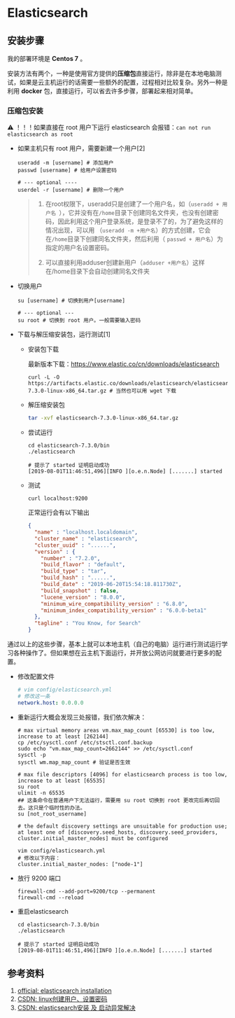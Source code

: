 # Elasticsearch



## 安装步骤

我的部署环境是 **Centos 7** 。

安装方法有两个，一种是使用官方提供的**压缩包**直接运行，除非是在本地电脑测试，如果是云主机运行的话需要一些额外的配置，过程相对比较复杂。另外一种是利用 **docker** 包，直接运行，可以省去许多步骤，部署起来相对简单。

### 压缩包安装

  ⚠️ ！！！如果直接在 root 用户下运行 elasticsearch 会报错：`can not run elasticsearch as root`

- 如果主机只有 root 用户，需要新建一个用户[2]

  ```shell
  useradd -m [username] # 添加用户
  passwd [username] # 给用户设置密码
  
  # --- optional ----
  userdel -r [username] # 删除一个用户
  ```


  > 1. 在root权限下，useradd只是创建了一个用户名，如（`useradd + 用户名 `），它并没有在`/home`目录下创建同名文件夹，也没有创建密码，因此利用这个用户登录系统，是登录不了的，为了避免这样的情况出现，可以用 （`useradd -m +用户名`）的方式创建，它会在`/home`目录下创建同名文件夹，然后利用（ `passwd + 用户名`）为指定的用户名设置密码。
  >
  > 2. 可以直接利用adduser创建新用户（`adduser +用户名`）这样在/home目录下会自动创建同名文件夹  

- 切换用户

  ```shell
  su [username] # 切换到用户[username]
  
  # --- optional ---
  su root # 切换到 root 用户。一般需要输入密码
  ```

- 下载与解压缩安装包，运行测试[1]

  - 安装包下载

    最新版本下载：https://www.elastic.co/cn/downloads/elasticsearch

    ```shell
    curl -L -O https://artifacts.elastic.co/downloads/elasticsearch/elasticsearch-7.3.0-linux-x86_64.tar.gz # 当然也可以用 wget 下载
    ```

  - 解压缩安装包

    ```sh
    tar -xvf elasticsearch-7.3.0-linux-x86_64.tar.gz
    ```
    
  - 尝试运行
  
    ```shell
    cd elasticsearch-7.3.0/bin
    ./elasticsearch
    
    # 提示了 started 证明启动成功
    [2019-08-01T11:46:51,496][INFO ][o.e.n.Node] [.......] started
    ```
  
  - 测试
  
    ```shell
    curl localhost:9200
    ```
  
    正常运行会有以下输出
  
    ```json
    {
      "name" : "localhost.localdomain",
      "cluster_name" : "elasticsearch",
      "cluster_uuid" : "......",
      "version" : {
        "number" : "7.2.0",
        "build_flavor" : "default",
        "build_type" : "tar",
        "build_hash" : "......",
        "build_date" : "2019-06-20T15:54:18.811730Z",
        "build_snapshot" : false,
        "lucene_version" : "8.0.0",
        "minimum_wire_compatibility_version" : "6.8.0",
        "minimum_index_compatibility_version" : "6.0.0-beta1"
      },
      "tagline" : "You Know, for Search"
    }
    ```



通过以上的这些步骤，基本上就可以本地主机（自己的电脑）运行进行测试运行学习各种操作了。但如果想在云主机下面运行，并开放公网访问就要进行更多的配置。

- 修改配置文件

  ```yaml
  # vim config/elasticsearch.yml
  # 修改这一条
  network.host: 0.0.0.0
  ```

- 重新运行大概会发现三处报错，我们依次解决：

  ```shell
  # max virtual memory areas vm.max_map_count [65530] is too low, increase to at least [262144]
  cp /etc/sysctl.conf /etc/stsctl.conf.backup
  sudo echo "vm.max_map_count=2662144" >> /etc/sysctl.conf
  sysctl -p
  sysctl wm.map_map_count # 验证是否生效
  
  # max file descriptors [4096] for elasticsearch process is too low, increase to at least [65535]
  su root
  ulimit -n 65535
  ## 这条命令在普通用户下无法运行，需要用 su root 切换到 root 更改完后再切回去。这只是个临时性的办法。
  su [not_root_username]
  
  # the default discovery settings are unsuitable for production use; at least one of [discovery.seed_hosts, discovery.seed_providers, cluster.initial_master_nodes] must be configured
  
  vim config/elasticsearch.yml
  # 修改以下内容：
  cluster.initial_master_nodes: ["node-1"]
  ```

- 放行 9200 端口

  ```shell
  firewall-cmd --add-port=9200/tcp --permanent
  firewall-cmd --reload
  ```

- 重启elasticsearch

  ```shell
  cd elasticsearch-7.3.0/bin
  ./elasticsearch
  
  # 提示了 started 证明启动成功
  [2019-08-01T11:46:51,496][INFO ][o.e.n.Node] [.......] started
  ```

  


## 参考资料

1. [official: elasticsearch installation](https://www.elastic.co/guide/en/elasticsearch/reference/current/getting-started-install.html)
2. [CSDN: linux创建用户、设置密码](https://blog.csdn.net/li_101357/article/details/69367457)
3. [CSDN: elasticsearch安装 及 启动异常解决](https://blog.csdn.net/happyzxs/article/details/89156068)

